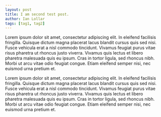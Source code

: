 ```yaml
---
layout: post
title: I am second test post.
author: Ian Lollar
tags: [tag1, tag2]
---
```


Lorem ipsum dolor sit amet, consectetur adipiscing elit. In eleifend facilisis fringilla. Quisque dictum magna placerat lacus blandit cursus quis sed nisi. Fusce vehicula erat a nisl commodo tincidunt. Vivamus feugiat purus vitae risus pharetra ut rhoncus justo viverra. Vivamus quis lectus et libero pharetra malesuada quis eu ipsum. Cras in tortor ligula, sed rhoncus nibh. Morbi ut arcu vitae odio feugiat congue. Etiam eleifend semper nisi, nec euismod urna pretium et.

<!--more-->

Lorem ipsum dolor sit amet, consectetur adipiscing elit. In eleifend facilisis fringilla. Quisque dictum magna placerat lacus blandit cursus quis sed nisi. Fusce vehicula erat a nisl commodo tincidunt. Vivamus feugiat purus vitae risus pharetra ut rhoncus justo viverra. Vivamus quis lectus et libero pharetra malesuada quis eu ipsum. Cras in tortor ligula, sed rhoncus nibh. Morbi ut arcu vitae odio feugiat congue. Etiam eleifend semper nisi, nec euismod urna pretium et.